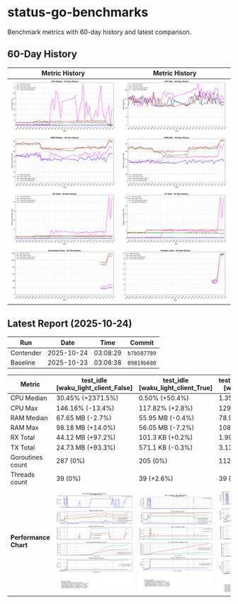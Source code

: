 # status-go-benchmarks

Benchmark metrics with 60-day history and latest comparison.

## 60-Day History

| Metric History                                                     | Metric History                                               |
|--------------------------------------------------------------------|--------------------------------------------------------------|
| ![cpu_median_history.png](docs/cpu_median_history.png)             | ![cpu_max_history.png](docs/cpu_max_history.png)             |
| ![ram_median_history.png](docs/ram_median_history.png)             | ![ram_max_history.png](docs/ram_max_history.png)             |
| ![rx_total_history.png](docs/rx_total_history.png)                 | ![tx_total_history.png](docs/tx_total_history.png)           |
| ![goroutines_count_history.png](docs/goroutines_count_history.png) | ![threads_count_history.png](docs/threads_count_history.png) |

## Latest Report (2025-10-24)

| Run       | Date       | Time     | Commit      |
|-----------|------------|----------|-------------|
| Contender | 2025-10-24 | 03:08:29 | `b7b507789` |
| Baseline  | 2025-10-23 | 03:08:38 | `09819b680` |

| Metric                | test_idle<br>[waku_light_client_False]                                                                                             | test_idle<br>[waku_light_client_True]                                                                                            | test_one_to_one_messages<br>[waku_light_client_True]                                                                                                           | test_one_to_one_messages<br>[waku_light_client_False]                                                                                                            |
|-----------------------|------------------------------------------------------------------------------------------------------------------------------------|----------------------------------------------------------------------------------------------------------------------------------|----------------------------------------------------------------------------------------------------------------------------------------------------------------|------------------------------------------------------------------------------------------------------------------------------------------------------------------|
| CPU Median            | 30.45% (+2371.5%)                                                                                                                  | 0.50% (+50.4%)                                                                                                                   | 1.35% (-3.4%)                                                                                                                                                  | 2.38% (+20.0%)                                                                                                                                                   |
| CPU Max               | 146.16% (-13.4%)                                                                                                                   | 117.82% (+2.8%)                                                                                                                  | 129.42% (-2.0%)                                                                                                                                                | 131.04% (-1.5%)                                                                                                                                                  |
| RAM Median            | 67.65 MB (-2.7%)                                                                                                                   | 55.95 MB (-0.4%)                                                                                                                 | 78.94 MB (-1.1%)                                                                                                                                               | 78.63 MB (-4.1%)                                                                                                                                                 |
| RAM Max               | 98.18 MB (+14.0%)                                                                                                                  | 56.05 MB (-7.2%)                                                                                                                 | 108.53 MB (+0.3%)                                                                                                                                              | 109.12 MB (-0.6%)                                                                                                                                                |
| RX Total              | 44.12 MB (+97.2%)                                                                                                                  | 101.3 KB (+0.2%)                                                                                                                 | 1.99 MB (-0.1%)                                                                                                                                                | 2.81 MB (-1.4%)                                                                                                                                                  |
| TX Total              | 24.73 MB (+93.3%)                                                                                                                  | 571.1 KB (-0.3%)                                                                                                                 | 3.13 MB (-0.1%)                                                                                                                                                | 5.13 MB (+1.8%)                                                                                                                                                  |
| Goroutines count      | 287 (0%)                                                                                                                           | 205 (0%)                                                                                                                         | 1126 (+0.4%)                                                                                                                                                   | 1185 (-0.3%)                                                                                                                                                     |
| Threads count         | 39 (0%)                                                                                                                            | 39 (+2.6%)                                                                                                                       | 39 (0%)                                                                                                                                                        | 40 (0%)                                                                                                                                                          |
| **Performance Chart** | ![test_idle[waku_light_client_False]](benchmarks/20251024T030829_b7b507789/test_idle[waku_light_client_False]-20251024-030038.png) | ![test_idle[waku_light_client_True]](benchmarks/20251024T030829_b7b507789/test_idle[waku_light_client_True]-20251024-030212.png) | ![test_one_to_one_messages[waku_light_client_True]](benchmarks/20251024T030829_b7b507789/test_one_to_one_messages[waku_light_client_True]-20251024-030745.png) | ![test_one_to_one_messages[waku_light_client_False]](benchmarks/20251024T030829_b7b507789/test_one_to_one_messages[waku_light_client_False]-20251024-030457.png) |
